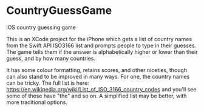 # CountryGuessGame
iOS country guessing game

This is an XCode project for the iPhone which gets a list of country names from the Swift API ISO3166 list and prompts people to type in their guesses. The game tells them if the answer is alphabetically higher or lower than their guess, and by how many countries.

It has some colour formatting, retains scores, and other niceties, though can also stand to be improved in many ways. For one, the country names can be tricky. The full list is here: https://en.wikipedia.org/wiki/List_of_ISO_3166_country_codes and you'll see some of these have "the" and so on. A simplified list may be better, with more traditional options.
